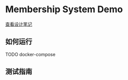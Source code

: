 # Membership System Demo

[查看设计笔记](./docs/membership-system.md)

## 如何运行

TODO docker-compose

## 测试指南
